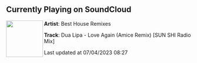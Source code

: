 ## Currently Playing on SoundCloud

[<img align="left" width="100" src="https://i1.sndcdn.com/artworks-BMpDtrXnjiNa8RMK-pVjZww-t500x500.jpg">](https://soundcloud.com/besthouseremixes/dua-lipa-love-again-amice-remix-sun-shi-radio-mix)

**Artist**: Best House Remixes 

**Track**: Dua Lipa - Love Again (Amice Remix) [SUN SHI Radio Mix]

Last updated at 07/04/2023 08:27
